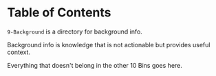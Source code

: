 
# Table of Contents



`9-Background` is a directory for background info.

Background info is knowledge that is not actionable but provides useful context.

Everything that doesn't belong in the other 10 Bins goes here.

